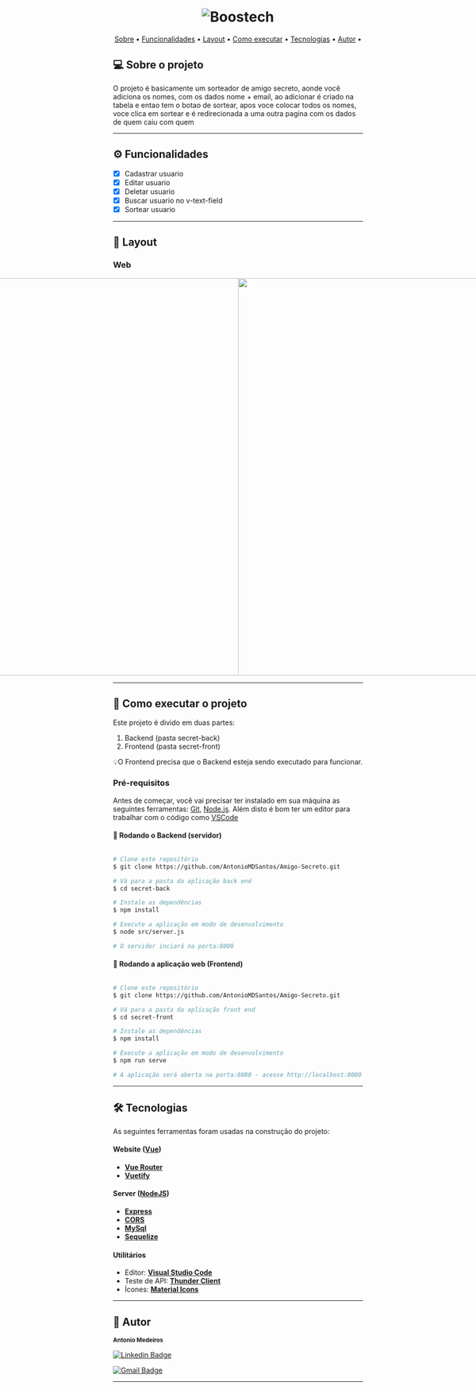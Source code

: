 <h1 align="center">
    <img alt="Boostech" title="#NextLevelWeek" src="https://user-images.githubusercontent.com/80727142/222713250-71d70510-3ee0-4f4a-9091-fb290b3de2d8.png" />
</h1>

<p align="center">
 <a href="#-sobre-o-projeto">Sobre</a> •
 <a href="#-funcionalidades">Funcionalidades</a> •
 <a href="#-layout">Layout</a> • 
 <a href="#-como-executar-o-projeto">Como executar</a> • 
 <a href="#-tecnologias">Tecnologias</a> • 
 <a href="#-autor">Autor</a> • 
</p>


## 💻 Sobre o projeto

O projeto é basicamente um sorteador de amigo secreto, aonde você adiciona os nomes, com os dados nome + email, ao adicionar é criado na tabela e entao tem o botao de sortear, apos voce colocar todos os nomes, voce clica em sortear e é redirecionada a uma outra pagina com os dados de quem caiu com quem

---

## ⚙️ Funcionalidades

- [x] Cadastrar usuario
- [x] Editar usuario
- [x] Deletar usuario
- [x] Buscar usuario no v-text-field
- [x] Sortear usuario 

---

## 🎨 Layout

### Web

<p align="center" style="display: flex; align-items: flex-start; justify-content: center;">
  <img src="https://user-images.githubusercontent.com/80727142/222791557-bfa50737-4b58-4c77-acb3-ac93e77826aa.png" width="800px">
<img src="https://user-images.githubusercontent.com/80727142/222791795-ec5e334d-4cf0-4a1b-837e-1121b6d01a06.png" width="800px">
</p>

---

## 🚀 Como executar o projeto

Este projeto é divido em duas partes:
1. Backend (pasta secret-back) 
2. Frontend (pasta secret-front)

💡O Frontend precisa que o Backend esteja sendo executado para funcionar.

### Pré-requisitos

Antes de começar, você vai precisar ter instalado em sua máquina as seguintes ferramentas:
[Git](https://git-scm.com), [Node.js](https://nodejs.org/en/). 
Além disto é bom ter um editor para trabalhar com o código como [VSCode](https://code.visualstudio.com/)

#### 🎲 Rodando o Backend (servidor)

```bash

# Clone este repositório
$ git clone https://github.com/AntonioMDSantos/Amigo-Secreto.git

# Vá para a pasta da aplicação back end
$ cd secret-back

# Instale as dependências
$ npm install

# Execute a aplicação em modo de desenvolvimento
$ node src/server.js

# O servidor inciará na porta:8000

```

#### 🧭 Rodando a aplicação web (Frontend)

```bash

# Clone este repositório
$ git clone https://github.com/AntonioMDSantos/Amigo-Secreto.git

# Vá para a pasta da aplicação front end
$ cd secret-front

# Instale as dependências
$ npm install

# Execute a aplicação em modo de desenvolvimento
$ npm run serve

# A aplicação será aberta na porta:8080 - acesse http://localhost:8080

```

---

## 🛠 Tecnologias

As seguintes ferramentas foram usadas na construção do projeto:

#### **Website**  ([Vue](https://vuejs.org/))

-   **[Vue Router](https://router.vuejs.org/)**
-   **[Vuetify](https://vuetifyjs.com/en/)**


#### [](https://github.com/tgmarinho/Ecoleta#server-nodejs--typescript)**Server**  ([NodeJS](https://nodejs.org/en/))

-   **[Express](https://expressjs.com/)**
-   **[CORS](https://expressjs.com/en/resources/middleware/cors.html)**
-   **[MySql](https://www.mysql.com/)**
-   **[Sequelize](https://sequelize.org/)**

#### [](https://github.com/tgmarinho/Ecoleta#utilit%C3%A1rios)**Utilitários**

-   Editor:  **[Visual Studio Code](https://code.visualstudio.com/)**
-   Teste de API:  **[Thunder Client](https://marketplace.visualstudio.com/items?itemName=rangav.vscode-thunder-client)**
-   Ícones:  **[Material Icons](https://pictogrammers.com/library/mdi/?welcome)**


---


## 🦸 Autor

 
 <sub><b>Antonio Medeiros</b></sub>
 <br />

[![Linkedin Badge](https://img.shields.io/badge/-Antonio-blue?style=flat-square&logo=Linkedin&logoColor=white&link=https://www.linkedin.com/in/antoniomdsantoss/)](https://www.linkedin.com/in/antoniomdsantoss/) 

[![Gmail Badge](https://img.shields.io/badge/-Antonio-c14438?style=flat-square&logo=Gmail&logoColor=white&link=mailto:tony-ms@hotmail.com)](mailto:tony-ms@hotmail.com)

---
